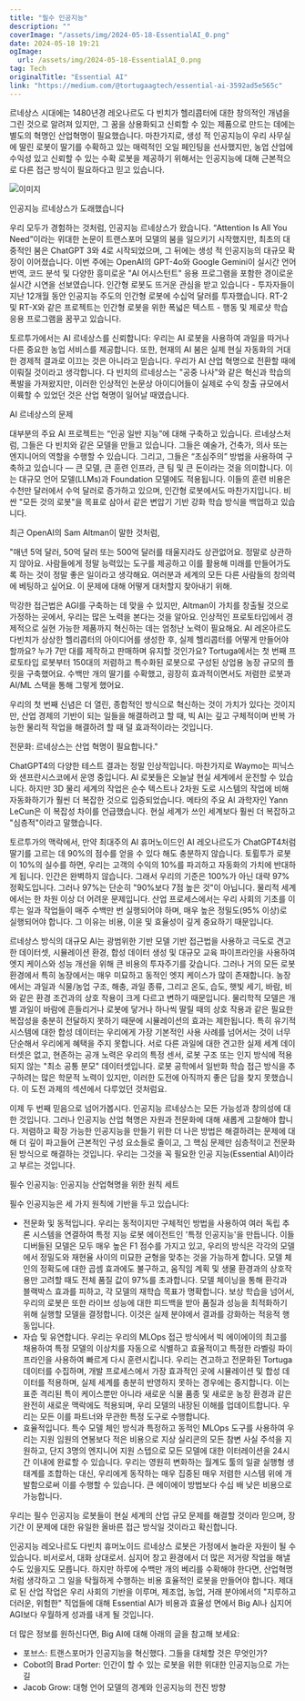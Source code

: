 ```yaml
---
title: "필수 인공지능"
description: ""
coverImage: "/assets/img/2024-05-18-EssentialAI_0.png"
date: 2024-05-18 19:21
ogImage:
  url: /assets/img/2024-05-18-EssentialAI_0.png
tag: Tech
originalTitle: "Essential AI"
link: "https://medium.com/@tortugaagtech/essential-ai-3592ad5e565c"
---
```


르네상스 시대에는 1480년경 레오나르도 다 빈치가 헬리콥터에 대한 창의적인 개념을 그린 것으로 알려져 있지만, 그 꿈을 상용화되고 신뢰할 수 있는 제품으로 만드는 데에는 별도의 혁명인 산업혁명이 필요했습니다. 마찬가지로, 생성 적 인공지능이 우리 사무실에 딸린 로봇이 딸기를 수확하고 있는 매력적인 오일 페인팅을 선사했지만, 농업 산업에 수익성 있고 신뢰할 수 있는 수확 로봇을 제공하기 위해서는 인공지능에 대해 근본적으로 다른 접근 방식이 필요하다고 믿고 있습니다.

![이미지](/assets/img/2024-05-18-EssentialAI_0.png)

인공지능 르네상스가 도래했습니다

우리 모두가 경험하는 것처럼, 인공지능 르네상스가 왔습니다. “Attention Is All You Need”이라는 위대한 논문이 트랜스포머 모델의 붐을 일으키기 시작했지만, 최초의 대중적인 붐은 ChatGPT 3와 4로 시작되었으며, 그 뒤에는 생성 적 인공지능의 대규모 확장이 이어졌습니다. 이번 주에는 OpenAI의 GPT-4o와 Google Gemini이 실시간 언어 번역, 코드 분석 및 다양한 흥미로운 "AI 어시스턴트" 응용 프로그램을 포함한 경이로운 실시간 시연을 선보였습니다. 인간형 로봇도 뜨거운 관심을 받고 있습니다 - 투자자들이 지난 12개월 동안 인공지능 주도의 인간형 로봇에 수십억 달러를 투자했습니다. RT-2 및 RT-X와 같은 프로젝트는 인간형 로봇을 위한 폭넓은 텍스트 - 행동 및 제로샷 학습 응용 프로그램을 꿈꾸고 있습니다.

<div class="content-ad"></div>

토르투가에서는 AI 르네상스를 신뢰합니다: 우리는 AI 로봇을 사용하여 과일을 따거나 다른 중요한 농업 서비스를 제공합니다. 또한, 현재의 AI 붐은 실제 현실 자동화의 거대한 경제적 결과로 이끄는 것은 아니라고 믿습니다. 우리가 AI 산업 혁명으로 전환할 때에 이뤄질 것이라고 생각합니다. 다 빈치의 르네상스는 "공중 나사"와 같은 혁신과 학습의 폭발을 가져왔지만, 이러한 인상적인 논문상 아이디어들이 실제로 수익 창출 규모에서 이륙할 수 있었던 것은 산업 혁명이 일어날 때였습니다.

AI 르네상스의 문제

대부분의 주요 AI 프로젝트는 “인공 일반 지능”에 대해 구축하고 있습니다. 르네상스처럼, 그들은 다 빈치와 같은 모델을 만들고 있습니다. 그들은 예술가, 건축가, 의사 또는 엔지니어의 역할을 수행할 수 있습니다. 그리고, 그들은 “초심주의” 방법을 사용하여 구축하고 있습니다 — 큰 모델, 큰 훈련 인프라, 큰 팀 및 큰 돈이라는 것을 의미합니다. 이는 대규모 언어 모델(LLMs)과 Foundation 모델에도 적용됩니다. 이들의 훈련 비용은 수천만 달러에서 수억 달러로 증가하고 있으며, 인간형 로봇에서도 마찬가지입니다. 비싼 "모든 것의 로봇"을 목표로 삼아서 같은 변압기 기반 강화 학습 방식을 백업하고 있습니다.

최근 OpenAI의 Sam Altman이 말한 것처럼,

<div class="content-ad"></div>

"매년 5억 달러, 50억 달러 또는 500억 달러를 태울지라도 상관없어요. 정말로 상관하지 않아요. 사람들에게 정말 능력있는 도구를 제공하고 이를 활용해 미래를 만들어가도록 하는 것이 정말 좋은 일이라고 생각해요. 여러분과 세계의 모든 다른 사람들의 창의력에 베팅하고 싶어요. 이 문제에 대해 어떻게 대처할지 찾아내기 위해.

막강한 접근법은 AGI를 구축하는 데 맞을 수 있지만, Altman이 가치를 창출될 것으로 가정하는 곳에서, 우리는 많은 노력을 본다는 것을 알아요. 인상적인 프로토타입에서 경제적으로 실현 가능한 제품까지 혁신하는 데는 엄청난 노력이 필요해요. AI 레온아르도 다빈치가 상상한 헬리콥터의 아이디어를 생성한 후, 실제 헬리콥터를 어떻게 만들어야 할까요? 누가 7만 대를 제작하고 판매하며 유지할 것인가요? Tortuga에서는 첫 번째 프로토타입 로봇부터 150대의 저렴하고 특수화된 로봇으로 구성된 상업용 농장 규모의 플릿을 구축했어요. 수백만 개의 딸기를 수확했고, 굉장히 효과적이면서도 저렴한 로봇과 AI/ML 스택을 통해 그렇게 했어요.

우리의 첫 번째 신념은 더 열린, 종합적인 방식으로 혁신하는 것이 가치가 있다는 것이지만, 산업 경제의 기반이 되는 일들을 해결하려고 할 때, 빅 AI는 깊고 구체적이며 반복 가능한 물리적 작업을 해결하려 할 때 덜 효과적이라는 것입니다.

전문화: 르네상스는 산업 혁명이 필요합니다."

<div class="content-ad"></div>

ChatGPT4의 다양한 테스트 결과는 정말 인상적입니다. 마찬가지로 Waymo는 피닉스와 샌프란시스코에서 운영 중입니다. AI 로봇들은 오늘날 현실 세계에서 운전할 수 있습니다. 하지만 3D 물리 세계의 작업은 순수 텍스트나 2차원 도로 시스템의 작업에 비해 자동화하기가 훨씬 더 복잡한 것으로 입증되었습니다. 메타의 주요 AI 과학자인 Yann LeCun은 이 복잡성 차이를 언급했습니다. 현실 세계가 쓰인 세계보다 훨씬 더 복잡하고 "심층적"이라고 말했습니다.

토르투가의 맥락에서, 만약 최대주의 AI 휴머노이드인 AI 레오나르도가 ChatGPT4처럼 딸기를 고르는 데 90%의 점수를 얻을 수 있다 해도 충분하지 않습니다. 토륄투가 로봇이 10%의 실수를 하면, 우리는 고객의 수익의 10%를 파괴하고 자동화의 가치에 반대하게 됩니다. 인간은 완벽하지 않습니다. 그래서 우리의 기준은 100%가 아닌 대략 97% 정확도입니다. 그러나 97%는 단순히 "90%보다 7점 높은 것"이 아닙니다. 물리적 세계에서는 한 차원 이상 더 어려운 문제입니다. 산업 프로세스에서는 우리 사회의 기초를 이루는 일과 작업들이 매주 수백만 번 실행되어야 하며, 매우 높은 정밀도(95% 이상)로 실행되어야 합니다. 그 이유는 비용, 이윤 및 효율성이 깊게 중요하기 때문입니다.

르네상스 방식의 대규모 AI는 광범위한 기반 모델 기반 접근법을 사용하고 극도로 견고한 데이터셋, 시뮬레이션 환경, 합성 데이터 생성 및 대규모 교육 파이프라인을 사용하여 엣지 케이스와 성능 개선을 위해 큰 비용의 투자주기를 갖습니다. 그러나 거의 모든 로봇 환경에서 특히 농장에서는 매우 미묘하고 동적인 엣지 케이스가 많이 존재합니다. 농장에서는 과일과 식물/농업 구조, 해충, 과일 종류, 그리고 온도, 습도, 햇빛 세기, 바람, 비와 같은 환경 조건과의 상호 작용이 크게 다르고 변하기 때문입니다. 물리학적 모델은 개별 과일이 바람에 흔들리거나 로봇에 닿거나 하나씩 딸릴 때의 상호 작용과 같은 필요한 복잡성을 충분히 전달하지 못하기 때문에 시뮬레이션의 효과는 제한됩니다. 특히 유기적 시스템에 대한 합성 데이터는 우리에게 가장 기본적인 사용 사례를 넘어서는 것이 너무 단순해서 우리에게 혜택을 주지 못합니다. 서로 다른 과일에 대한 견고한 실제 세계 데이터셋은 없고, 현존하는 공개 노력은 우리의 특정 센서, 로봇 구조 또는 인지 방식에 적용되지 않는 "최소 공통 분모" 데이터셋입니다. 로봇 공학에서 일반화 학습 접근 방식을 추구하려는 많은 학문적 노력이 있지만, 이러한 도전에 아직까지 좋은 답을 찾지 못했습니다. 이 도전 과제의 섹션에서 다루었던 것처럼요.

이제 두 번째 믿음으로 넘어가봅시다. 인공지능 르네상스는 모든 가능성과 창의성에 대한 것입니다. 그러나 인공지능 산업 혁명은 자원과 전문화에 대해 새롭게 고찰해야 합니다. 저렴하고 확장 가능한 인공지능을 만들기 위한 더 나은 방법은 해결하려는 문제에 대해 더 깊이 파고들어 근본적인 구성 요소들로 줄이고, 그 핵심 문제만 심층적이고 전문화된 방식으로 해결하는 것입니다. 우리는 그것을 꼭 필요한 인공 지능(Essential AI)이라고 부르는 것입니다.

<div class="content-ad"></div>

필수 인공지능: 인공지능 산업혁명을 위한 원칙 세트

필수 인공지능은 세 가지 원칙에 기반을 두고 있습니다:

- 전문화 및 동적입니다. 우리는 동적이지만 구체적인 방법을 사용하여 여러 독립 추론 시스템을 연결하여 특정 지능 로봇 에이전트인 '특정 인공지능'을 만듭니다. 이들 디버들된 모델은 모두 매우 높은 F1 점수를 가지고 있고, 우리의 방식은 각각의 모델에서 정밀도와 재현율 사이의 미묘한 균형을 맞추는 것을 가능하게 합니다. 모델 체인의 정확도에 대한 곱셈 효과에도 불구하고, 움직임 계획 및 생물 환경과의 상호작용만 고려할 때도 전체 품질 값이 97%를 초과합니다. 모델 체이닝을 통해 환각과 블랙박스 효과를 피하고, 각 모델의 재학습 목표가 명확합니다. 보상 학습을 넘어서, 우리의 로봇은 또한 라이브 성능에 대한 피드백을 받아 품질과 성능을 최적화하기 위해 실행할 모델을 결정합니다. 이것은 실제 분야에서 결과를 강화하는 적응적 행동입니다.
- 자습 및 유연합니다. 우리는 우리의 MLOps 접근 방식에서 빅 에이에이의 최고를 채용하여 특정 모델의 이상치를 자동으로 식별하고 효율적이고 특정한 라벨링 파이프라인을 사용하여 빠르게 다시 훈련시킵니다. 우리는 견고하고 전문화된 Tortuga 데이터를 수집하며, 개발 프로세스에서 가장 효과적인 곳에 시뮬레이션 및 합성 데이터를 적용하며, 실제 세계를 충분히 반영하지 못하는 경우에는 중지합니다. 이는 표준 격리된 특이 케이스뿐만 아니라 새로운 식물 품종 및 새로운 농장 환경과 같은 완전히 새로운 맥락에도 적용되며, 우리 모델의 내장된 이해를 업데이트합니다. 우리는 모든 이를 파트너와 무관한 특정 도구로 수행합니다.
- 효율적입니다. 특수 모델 체인 방식과 특정하고 동적인 MLOps 도구를 사용하여 우리는 지원 임원의 연봉보다 적은 비용으로 지상 실리콘의 모든 참변 사실 주석을 지원하고, 단지 3명의 엔지니어 지원 스텝으로 모든 모델에 대한 이터레이션을 24시간 이내에 완료할 수 있습니다. 우리는 영원히 변화하는 월계도 툴의 일괄 실행형 생태계를 조합하는 대신, 우리에게 동작하는 매우 집중된 매우 저렴한 시스템 위에 개발함으로써 이를 수행할 수 있습니다. 큰 에이에이 방법보다 수십 배 낮은 비용으로 가능합니다.

우리는 필수 인공지능 로봇들이 현실 세계의 산업 규모 문제를 해결할 것이라 믿으며, 장기간 이 문제에 대한 유일한 올바른 접근 방식일 것이라고 확신합니다.

<div class="content-ad"></div>

인공지능 레오나르도 다빈치 휴머노이드 르네상스 로봇은 가정에서 놀라운 자원이 될 수 있습니다. 비서로서, 대화 상대로서. 심지어 창고 환경에서 더 많은 저거량 작업을 해낼 수도 있을지도 모릅니다. 하지만 하루에 수백만 개의 베리를 수확해야 한다면, 산업혁명처럼 생각하고 그 일을 탁월하게 수행하는 비용 효율적인 로봇을 만들어야 합니다. 제대로 된 산업 작업은 우리 사회의 기반을 이루며, 제조업, 농업, 거래 분야에서의 "지루하고 더러운, 위험한" 직업들에 대해 Essential AI가 비용과 효율성 면에서 Big AI나 심지어 AGI보다 우월하게 성과를 내게 될 것입니다.

더 많은 정보를 원하신다면, Big AI에 대해 아래의 글을 참고해 보세요:

- 포브스: 트랜스포머가 인공지능을 혁신했다. 그들을 대체할 것은 무엇인가?
- Cobot의 Brad Porter: 인간이 할 수 있는 로봇을 위한 위대한 인공지능으로 가는 길
- Jacob Grow: 대형 언어 모델의 경계와 인공지능의 전진 방향
